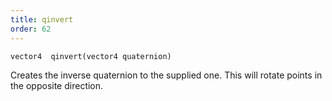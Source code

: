 ```yaml
---
title: qinvert
order: 62
---
```

`vector4  qinvert(vector4 quaternion)`

Creates the inverse quaternion to the supplied one. This will rotate points
in the opposite direction.
